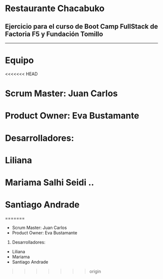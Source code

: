 # Restaurante Chacabuko
## Ejercicio para el curso de Boot Camp FullStack de Factoria F5 y Fundación Tomillo
---
# Equipo
<<<<<<< HEAD
# Scrum Master: Juan Carlos
# Product Owner: Eva Bustamante
# Desarrolladores: 
# Liliana
# Mariama Salhi Seidi ..
# Santiago Andrade
=======
* Scrum Master: Juan Carlos
* Product Owner: Eva Bustamante
1. Desarrolladores: 
* Liliana
* Mariama
* Santiago Andrade
>>>>>>> origin
